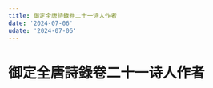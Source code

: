 ```yaml
---
title: 御定全唐詩錄卷二十一诗人作者
date: '2024-07-06'
udate: '2024-07-06'
---
```

# 御定全唐詩錄卷二十一诗人作者

<AuthorPage :authorMap="authorMap" :chapternum="21" />

<script setup>
const chapter = '卷二十一';
import authorMap from '/data/qtsl/卷二十一/author.json'
</script>
